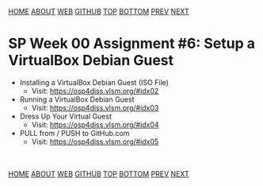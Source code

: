 ---
---
[HOME](index.md)
[ABOUT](README.md)
[WEB](https://osp4diss.vlsm.org/)
[GITHUB](https://github.com/os2xx/osp4diss/)
[TOP](#)
[BOTTOM](#endofpage)
[PREV](S00-05.md)
[NEXT](S00-07.md)

# SP Week 00 Assignment #6: Setup a VirtualBox Debian Guest

* Installing a VirtualBox Debian Guest (ISO File)
  * Visit: <https://osp4diss.vlsm.org/#idx02>
* Running a VirtualBox Debian Guest
  * Visit: <https://osp4diss.vlsm.org/#idx03>
* Dress Up Your Virtual Guest
  * Visit: <https://osp4diss.vlsm.org/#idx04>
* PULL from / PUSH to GitHub.com
  * Visit: <https://osp4diss.vlsm.org/#idx05>

<br id="endofpage"><br>
[HOME](index.md)
[ABOUT](README.md)
[WEB](https://osp4diss.vlsm.org/)
[GITHUB](https://github.com/os2xx/osp4diss)
[TOP](#)
[BOTTOM](#endofpage)
[PREV](S00-05.md)
[NEXT](S00-07.md)
<br>

